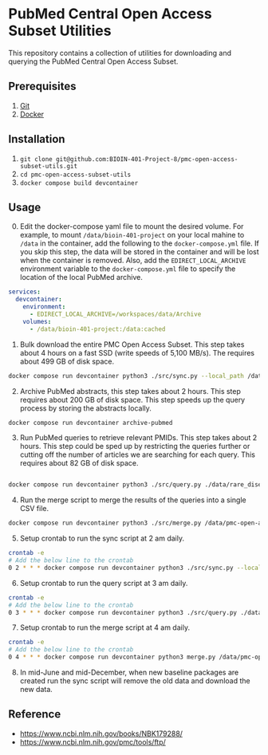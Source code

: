 # PubMed Central Open Access Subset Utilities

This repository contains a collection of utilities for downloading and querying
the PubMed Central Open Access Subset.

## Prerequisites
1. [Git](https://git-scm.com/downloads)
2. [Docker](https://docs.docker.com/get-docker/)


## Installation

1. `git clone git@github.com:BIOIN-401-Project-8/pmc-open-access-subset-utils.git`
2. `cd pmc-open-access-subset-utils`
3. `docker compose build devcontainer`

## Usage

0. Edit the docker-compose yaml file to mount the desired volume. For example,
   to mount `/data/bioin-401-project` on your local mahine to `/data` in the
   container, add the following to the `docker-compose.yml` file. If you skip
   this step, the data will be stored in the container and will be lost when the
   container is removed. Also, add the `EDIRECT_LOCAL_ARCHIVE` environment
   variable to the `docker-compose.yml` file to specify the location of the
   local PubMed archive.
```yaml
services:
  devcontainer:
    environment:
      - EDIRECT_LOCAL_ARCHIVE=/workspaces/data/Archive
    volumes:
      - /data/bioin-401-project:/data:cached
```

1. Bulk download the entire PMC Open Access Subset. This step takes about 4 hours on
   a fast SSD (write speeds of 5,100 MB/s). The requires about 499 GB of disk
   space.
```bash
docker compose run devcontainer python3 ./src/sync.py --local_path /data/ftp.ncbi.nlm.nih.gov/pub/pmc/oa_bulk
```

2. Archive PubMed abstracts, this step takes about 2 hours. This step requires
about 200 GB of disk space. This step speeds up the query process by storing
the abstracts locally.
```bash
docker compose run devcontainer archive-pubmed
```

3. Run PubMed queries to retrieve relevant PMIDs. This step takes about 2 hours.
This step could be sped up by restricting the queries further or cutting off the
number of articles we are searching for each query. This requires about 82 GB of
disk space.
```bash

docker compose run devcontainer python3 ./src/query.py ./data/rare_diseases.csv /data/pmc-open-access-subset/
```

4. Run the merge script to merge the results of the queries into a single CSV file.
```bash
docker compose run devcontainer python3 ./src/merge.py /data/pmc-open-access-subset/
```

5. Setup crontab to run the sync script at 2 am daily.
```bash
crontab -e
# Add the below line to the crontab
0 2 * * * docker compose run devcontainer python3 ./src/sync.py --local_path /data/ftp.ncbi.nlm.nih.gov/pub/pmc/oa_bulk
```

6. Setup crontab to run the query script at 3 am daily.
```bash
crontab -e
# Add the below line to the crontab
0 3 * * * docker compose run devcontainer python3 ./src/query.py ./data/rare_diseases.csv /data/pmc-open-access-subset/
```

7. Setup crontab to run the merge script at 4 am daily.
```bash
crontab -e
# Add the below line to the crontab
0 4 * * * docker compose run devcontainer python3 merge.py /data/pmc-open-access-subset/
```

8. In mid-June and mid-December, when new baseline packages are created run the
   sync script will remove the old data and download the new data.


## Reference

- https://www.ncbi.nlm.nih.gov/books/NBK179288/
- https://www.ncbi.nlm.nih.gov/pmc/tools/ftp/
